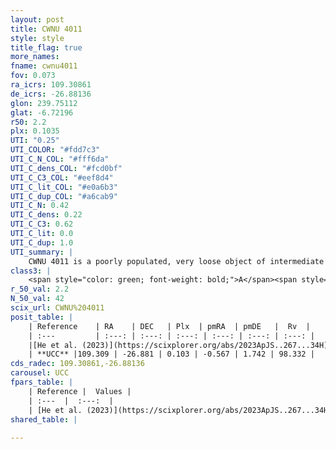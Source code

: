 ```yaml
---
layout: post
title: CWNU 4011
style: style
title_flag: true
more_names: 
fname: cwnu4011
fov: 0.073
ra_icrs: 109.30861
de_icrs: -26.88136
glon: 239.75112
glat: -6.72196
r50: 2.2
plx: 0.1035
UTI: "0.25"
UTI_COLOR: "#fdd7c3"
UTI_C_N_COL: "#fff6da"
UTI_C_dens_COL: "#fcd0bf"
UTI_C_C3_COL: "#eef8d4"
UTI_C_lit_COL: "#e0a6b3"
UTI_C_dup_COL: "#a6cab9"
UTI_C_N: 0.42
UTI_C_dens: 0.22
UTI_C_C3: 0.62
UTI_C_lit: 0.0
UTI_C_dup: 1.0
UTI_summary: |
    CWNU 4011 is a poorly populated, very loose object of intermediate C3 quality. It was recently reported in the literature.
class3: |
    <span style="color: green; font-weight: bold;">A</span><span style="color: red; font-weight: bold;">C</span>
r_50_val: 2.2
N_50_val: 42
scix_url: CWNU%204011
posit_table: |
    | Reference    | RA    | DEC   | Plx  | pmRA  | pmDE   |  Rv  |
    | :---         | :---: | :---: | :---: | :---: | :---: | :---: |
    |[He et al. (2023)](https://scixplorer.org/abs/2023ApJS..267...34H) | 109.311 | -26.887 | 0.102 | -0.588 | 1.703 | 116.19 |
    | **UCC** |109.309 | -26.881 | 0.103 | -0.567 | 1.742 | 98.332 | 
cds_radec: 109.30861,-26.88136
carousel: UCC
fpars_table: |
    | Reference |  Values |
    | :---  |  :---:  |
    | [He et al. (2023)](https://scixplorer.org/abs/2023ApJS..267...34H) | `A0=1.15, m-M=14.4, logA=9.2` |
shared_table: |
    
---
```

